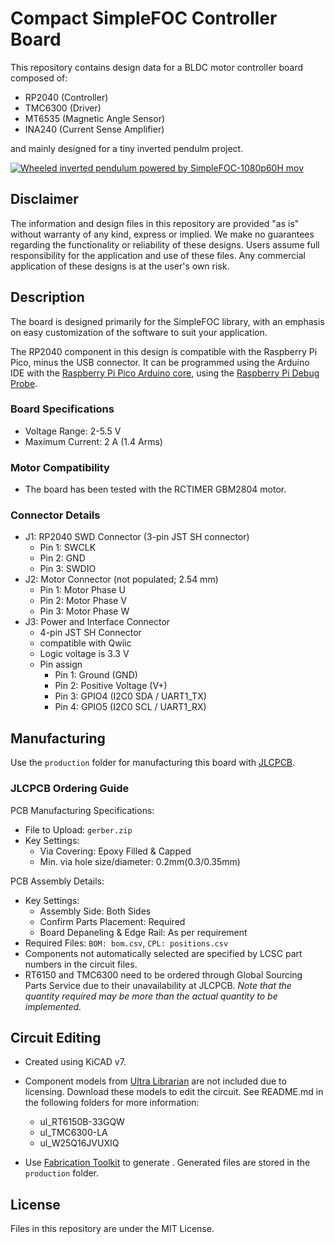 # Compact SimpleFOC Controller Board

This repository contains design data for a BLDC motor controller board composed of:

* RP2040 (Controller)
* TMC6300 (Driver)
* MT6535 (Magnetic Angle Sensor)
* INA240 (Current Sense Amplifier)

and mainly designed for a tiny inverted pendulm project.

[![Wheeled inverted pendulum powered by SimpleFOC-1080p60H mov](https://github.com/maruta/Compact-SimpleFOC-Board/assets/486675/f13f1e1a-335b-40cc-a1a0-964be4d5bf98)](https://youtu.be/5sXEKwi0VvQ?si=sFahMU4BhdU_3RiM)

## Disclaimer

The information and design files in this repository are provided "as is" without warranty of any kind, express or implied. We make no guarantees regarding the functionality or reliability of these designs. Users assume full responsibility for the application and use of these files. Any commercial application of these designs is at the user's own risk.

## Description

The board is designed primarily for the SimpleFOC library, with an emphasis on easy customization of the software to suit your application.

The RP2040 component in this design is compatible with the Raspberry Pi Pico, minus the USB connector. It can be programmed using the Arduino IDE with the [Raspberry Pi Pico Arduino core](https://github.com/earlephilhower/arduino-pico), using the [Raspberry Pi Debug Probe](https://www.raspberrypi.com/products/debug-probe/).


### Board Specifications
- Voltage Range: 2-5.5 V
- Maximum Current: 2 A (1.4 Arms)

### Motor Compatibility
- The board has been tested with the RCTIMER GBM2804 motor.

### Connector Details

- J1: RP2040 SWD Connector (3-pin JST SH connector)
  - Pin 1: SWCLK
  - Pin 2: GND
  - Pin 3: SWDIO
- J2: Motor Connector (not populated; 2.54 mm)
  - Pin 1: Motor Phase U
  - Pin 2: Motor Phase V
  - Pin 3: Motor Phase W
- J3: Power and Interface Connector
  - 4-pin JST SH Connector
  - compatible with Qwiic
  - Logic voltage is 3.3 V
  - Pin assign
    - Pin 1: Ground (GND)
    - Pin 2: Positive Voltage (V+)
    - Pin 3: GPIO4 (I2C0 SDA / UART1_TX)
    - Pin 4: GPIO5 (I2C0 SCL / UART1_RX)

## Manufacturing

Use the `production` folder for manufacturing this board with [JLCPCB](https://jlcpcb.com/).

### JLCPCB Ordering Guide

PCB Manufacturing Specifications:
- File to Upload: `gerber.zip`
- Key Settings:
  - Via Covering: Epoxy Filled & Capped
  - Min. via hole size/diameter: 0.2mm(0.3/0.35mm)

PCB Assembly Details:
- Key Settings:
  - Assembly Side: Both Sides
  - Confirm Parts Placement: Required
  - Board Depaneling & Edge Rail: As per requirement
- Required Files: `BOM: bom.csv`, `CPL: positions.csv`
- Components not automatically selected are specified by LCSC part numbers in the circuit files.
- RT6150 and TMC6300 need to be ordered through Global Sourcing Parts Service due to their unavailability at JLCPCB. *Note that the quantity required may be more than the actual quantity to be implemented.*

## Circuit Editing

* Created using KiCAD v7.

* Component models from [Ultra Librarian](https://www.ultralibrarian.com/) are not included due to licensing. Download these models to edit the circuit. See README.md in the following folders for more information:

  - ul_RT6150B-33GQW
  - ul_TMC6300-LA
  - ul_W25Q16JVUXIQ

* Use [Fabrication Toolkit](https://github.com/bennymeg/JLC-Plugin-for-KiCad) to generate . Generated files are stored in the `production` folder.

## License

Files in this repository are under the MIT License.
